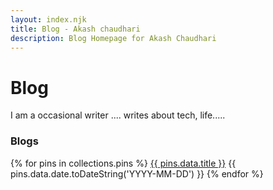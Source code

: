 ```yaml
---
layout: index.njk
title: Blog - Akash chaudhari
description: Blog Homepage for Akash Chaudhari
---
```

# Blog

I am a occasional writer .... writes about tech, life.....

### Blogs 

<div class="blogList" >
{% for pins in collections.pins %}
<span><a href="{{ pins.url  }}">{{ pins.data.title }}</a></span>  <span>{{ pins.data.date.toDateString('YYYY-MM-DD') }}</span>
{% endfor %}

</div>

